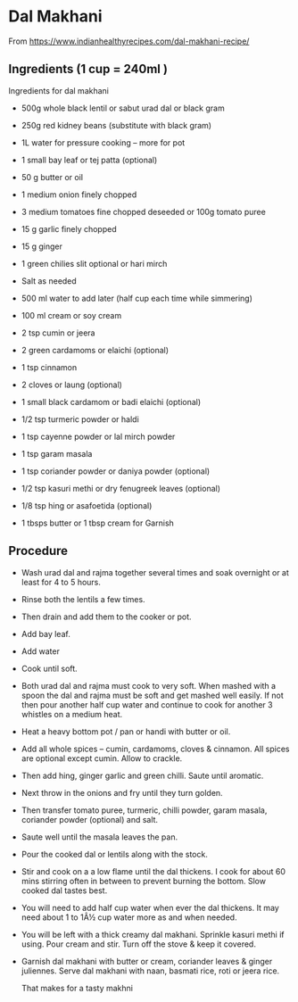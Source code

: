 # Dal Makhani

From https://www.indianhealthyrecipes.com/dal-makhani-recipe/

## Ingredients (1 cup = 240ml )

Ingredients for dal makhani
* 500g whole black lentil or sabut urad dal or black gram
* 250g red kidney beans (substitute with black gram)
* 1L water for pressure cooking – more for pot
* 1 small bay leaf or tej patta (optional)

* 50 g butter or oil
* 1 medium onion finely chopped
* 3 medium tomatoes fine chopped deseeded or 100g tomato puree
* 15 g garlic finely chopped
* 15 g ginger
* 1 green chilies slit optional or hari mirch
* Salt as needed
* 500 ml water to add later (half cup each time while simmering)
* 100 ml cream or soy cream

* 2 tsp cumin or jeera
* 2 green cardamoms or elaichi (optional)
* 1 tsp cinnamon
* 2 cloves or laung (optional)
* 1 small  black cardamom or badi elaichi (optional)

* 1/2 tsp turmeric powder or haldi
* 1 tsp cayenne powder or lal mirch powder
* 1 tsp garam masala
* 1 tsp coriander powder or daniya powder (optional)
* 1/2 tsp kasuri methi or dry fenugreek leaves (optional)
* 1/8 tsp hing or asafoetida (optional)

* 1 tbsps butter or 1 tbsp cream for Garnish

## Procedure

* Wash urad dal and rajma together several times and soak overnight or at least for 4 to 5 hours.
* Rinse both the lentils a few times. 
* Then drain and add them to the cooker or pot.
* Add bay leaf.
* Add water
* Cook until soft.
* Both urad dal and rajma must cook to very soft. When mashed with a spoon the dal and rajma must be soft and get mashed well easily.  If not then pour another half cup water and continue to cook for another 3 whistles on a medium heat. 


* Heat a heavy bottom pot / pan or handi with butter or oil. 
* Add all whole spices – cumin, cardamoms, cloves & cinnamon. All spices are optional except cumin. Allow to crackle. 
* Then add hing, ginger garlic and green chilli. Saute until aromatic.
* Next throw in the onions and fry until they turn golden. 
* Then transfer tomato puree, turmeric, chilli powder, garam masala, coriander powder (optional) and salt. 
* Saute well until the masala leaves the pan.
* Pour the cooked dal or lentils along with the stock.

* Stir and cook on a a low flame until the dal thickens. I cook for about
  60 mins stirring often in between to prevent burning the bottom.  Slow
  cooked dal tastes best.
* You will need to add half cup water when ever the dal thickens. It may
  need about 1 to 1Â½ cup water more as and when needed. 
* You will be left with a thick creamy dal makhani. Sprinkle kasuri methi
  if using. Pour cream and stir. Turn off the stove & keep it covered.
* Garnish dal makhani with butter or cream, coriander leaves & ginger
  juliennes. Serve dal makhani with naan, basmati rice, roti or jeera rice.

  That makes for a tasty makhni

